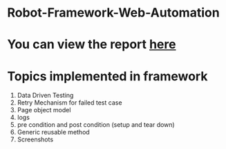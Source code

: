 # Robot-Framework-Web-Automation

# You can view the report [here](https://ragul-e.github.io/RobotFrameworkWebAutomation/)

# Topics implemented in framework

1. Data Driven Testing
2. Retry Mechanism for failed test case
3. Page object model
4. logs
5. pre condition and post condition (setup and tear down)
6. Generic reusable method
7. Screenshots
